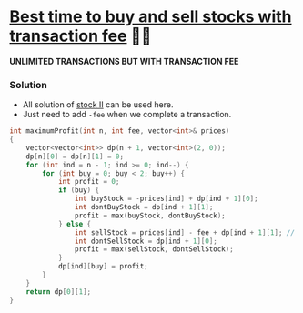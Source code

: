 # [Best time to buy and sell stocks with transaction fee](https://www.codingninjas.com/codestudio/problems/rahul-and-his-chocolates_3118974?source=youtube&campaign=striver_dp_videos&utm_source=youtube&utm_medium=affiliate&utm_campaign=striver_dp_videos&leftPanelTab=0) 🌟🌟

**UNLIMITED TRANSACTIONS BUT WITH TRANSACTION FEE**

### Solution

-   All solution of [stock II](./36_BestTimeToBuyAndSellStockII.md) can be used here.
-   Just need to add `-fee` when we complete a transaction.

```cpp
int maximumProfit(int n, int fee, vector<int>& prices)
{
    vector<vector<int>> dp(n + 1, vector<int>(2, 0));
    dp[n][0] = dp[n][1] = 0;
    for (int ind = n - 1; ind >= 0; ind--) {
        for (int buy = 0; buy < 2; buy++) {
            int profit = 0;
            if (buy) {
                int buyStock = -prices[ind] + dp[ind + 1][0];
                int dontBuyStock = dp[ind + 1][1];
                profit = max(buyStock, dontBuyStock);
            } else {
                int sellStock = prices[ind] - fee + dp[ind + 1][1]; // Just reduce fee for completing the transaction
                int dontSellStock = dp[ind + 1][0];
                profit = max(sellStock, dontSellStock);
            }
            dp[ind][buy] = profit;
        }
    }
    return dp[0][1];
}

```
